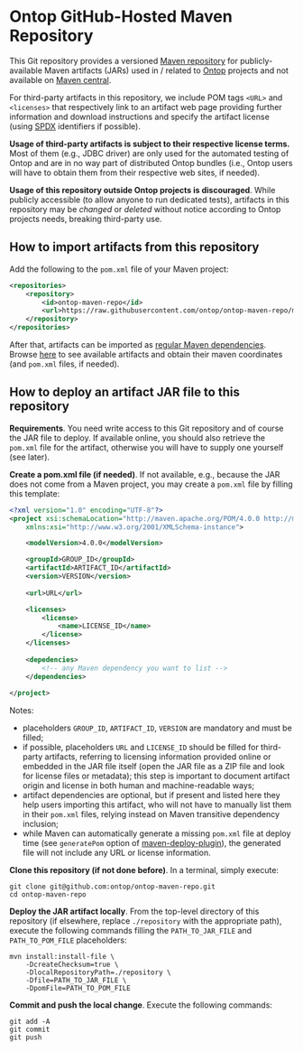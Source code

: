 # Ontop GitHub-Hosted Maven Repository

This Git repository provides a versioned [Maven repository](https://maven.apache.org/guides/introduction/introduction-to-repositories.html) for publicly-available Maven artifacts (JARs) used in / related to [Ontop](https://github.com/ontop) projects and not available on [Maven central](https://repo.maven.apache.org/maven2/).

For third-party artifacts in this repository, we include POM tags `<URL>` and `<licenses>` that respectively link to an artifact web page providing further information and download instructions and specify the artifact license (using [SPDX](https://spdx.org/licenses/) identifiers if possible).

**Usage of third-party artifacts is subject to their respective license terms.** Most of them (e.g., JDBC driver) are only used for the automated testing of Ontop and are in no way part of distributed Ontop bundles (i.e., Ontop users will have to obtain them from their respective web sites, if needed).

**Usage of this repository outside Ontop projects is discouraged**. While publicly accessible (to allow anyone to run dedicated tests), artifacts in this repository may be *changed* or *deleted* without notice according to Ontop projects needs, breaking third-party use.

## How to import artifacts from this repository

Add the following to the `pom.xml` file of your Maven project:
```xml
<repositories>
    <repository>
        <id>ontop-maven-repo</id>
        <url>https://raw.githubusercontent.com/ontop/ontop-maven-repo/master/repository/</url>
    </repository>
</repositories>
```

After that, artifacts can be imported as [regular Maven dependencies](https://maven.apache.org/pom.html#Dependencies). Browse [here](https://github.com/fracorco/third-party-jars/tree/master/repository) to see available artifacts and obtain their maven coordinates (and `pom.xml` files, if needed).

## How to deploy an artifact JAR file to this repository

**Requirements**.
You need write access to this Git repository and of course the JAR file to deploy. If available online, you should also retrieve the `pom.xml` file for the artifact, otherwise you will have to supply one yourself (see later).

**Create a pom.xml file (if needed)**.
If not available, e.g., because the JAR does not come from a Maven project, you may create a `pom.xml` file by filling this template:
```xml
<?xml version="1.0" encoding="UTF-8"?>
<project xsi:schemaLocation="http://maven.apache.org/POM/4.0.0 http://maven.apache.org/xsd/maven-4.0.0.xsd" xmlns="http://maven.apache.org/POM/4.0.0"
    xmlns:xsi="http://www.w3.org/2001/XMLSchema-instance">

    <modelVersion>4.0.0</modelVersion>

    <groupId>GROUP_ID</groupId>
    <artifactId>ARTIFACT_ID</artifactId>
    <version>VERSION</version>
    
    <url>URL</url>

    <licenses>
        <license>
            <name>LICENSE_ID</name>
        </license>
    </licenses>
    
    <depedencies>
        <!-- any Maven dependency you want to list -->
    </dependencies>
    
</project>
```

Notes:
* placeholders `GROUP_ID`, `ARTIFACT_ID`, `VERSION` are mandatory and must be filled;
* if possible, placeholders `URL` and `LICENSE_ID` should be filled for third-party artifacts, referring to licensing information provided online or embedded in the JAR file itself (open the JAR file as a ZIP file and look for license files or metadata); this step is important to document artifact origin and license in both human and machine-readable ways;
* artifact dependencies are optional, but if present and listed here they help users importing this artifact, who will not have to manually list them in their `pom.xml` files, relying instead on Maven transitive dependency inclusion;
* while Maven can automatically generate a missing `pom.xml` file at deploy time (see `generatePom` option of [maven-deploy-plugin](https://maven.apache.org/plugins/maven-deploy-plugin/deploy-file-mojo.html)), the generated file will not include any URL or license information.

**Clone this repository (if not done before)**.
In a terminal, simply execute:
```shell
git clone git@github.com:ontop/ontop-maven-repo.git
cd ontop-maven-repo
```

**Deploy the JAR artifact locally**.
From the top-level directory of this repository (if elsewhere, replace `./repository` with the appropriate path), execute the following commands filling the `PATH_TO_JAR_FILE` and `PATH_TO_POM_FILE` placeholders:
```shell
mvn install:install-file \
    -DcreateChecksum=true \
    -DlocalRepositoryPath=./repository \
    -Dfile=PATH_TO_JAR_FILE \
    -DpomFile=PATH_TO_POM_FILE
```

**Commit and push the local change**.
Execute the following commands:
```shell
git add -A
git commit
git push
```
